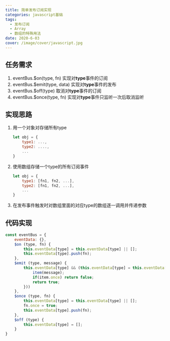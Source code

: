 ```yaml
---
title: 简单发布订阅实现
categories: javascript基础
tags:
  - 发布订阅
  - Array
  - 数组的特殊用法
date: 2020-6-03 
cover: /image/cover/javascript.jpg
---
```


## 任务需求

1. eventBus.$on(type, fn) 实现对**type**事件的订阅
2. eventBus.$emit(type, data) 实现对**type**事件的发布
3. eventBus.$off(type) 取消对**type**事件的订阅
4. eventBus.$once(type, fn) 实现对**type**事件只监听一次后取消监听

## 实现思路

1. 用一个对象对存储所有type

    ```javascript
    let obj = {
        type1: ...,
        type2: ....,
        ...
    }
    ```

2. 使用数组存储一个type的所有订阅事件

    ```javascript
    let obj = {
        type1: [fn1, fn2, ...],
        type2: [fn1, fn2, ...],
        ...
    }
    ```

3. 在发布事件触发时对数组里面的对应type的数组逐一调用并传递参数

## 代码实现

```javascript
const eventBus = {
    eventData: {},
    $on (type, fn) {
        this.eventData[type] = this.eventData[type] || [];
        this.eventData[type].push(fn);
    },
    $emit (type, message) {
        this.eventData[type] && (this.eventData[type] = this.eventData[type].filter((item, index) => {
            item(message);
            if(item.once) return false;
            return true;
        }))
    },
    $once (type, fn) {
        this.eventData[type] = this.eventData[type] || [];
        fn.once = true;
        this.eventData[type].push(fn);
    },
    $off (type) {
        this.eventData[type] = [];
    }
}

```